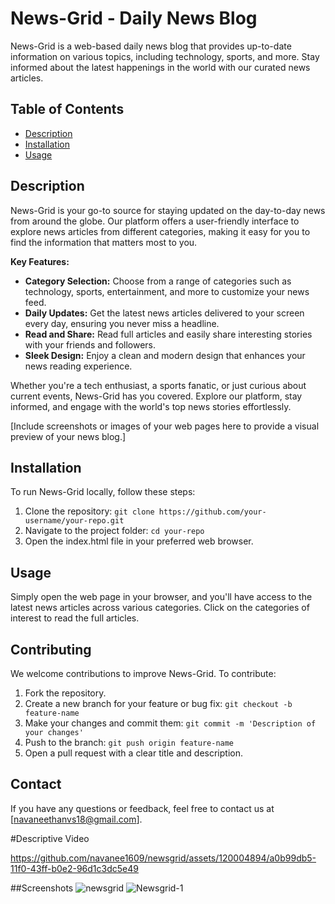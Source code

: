 # News-Grid - Daily News Blog

News-Grid is a web-based daily news blog that provides up-to-date information on various topics, including technology, sports, and more. Stay informed about the latest happenings in the world with our curated news articles.

## Table of Contents

- [Description](#description)
- [Installation](#installation)
- [Usage](#usage)


## Description

News-Grid is your go-to source for staying updated on the day-to-day news from around the globe. Our platform offers a user-friendly interface to explore news articles from different categories, making it easy for you to find the information that matters most to you.

**Key Features:**

- **Category Selection:** Choose from a range of categories such as technology, sports, entertainment, and more to customize your news feed.
- **Daily Updates:** Get the latest news articles delivered to your screen every day, ensuring you never miss a headline.
- **Read and Share:** Read full articles and easily share interesting stories with your friends and followers.
- **Sleek Design:** Enjoy a clean and modern design that enhances your news reading experience.

Whether you're a tech enthusiast, a sports fanatic, or just curious about current events, News-Grid has you covered. Explore our platform, stay informed, and engage with the world's top news stories effortlessly.

[Include screenshots or images of your web pages here to provide a visual preview of your news blog.]

## Installation

To run News-Grid locally, follow these steps:

1. Clone the repository: `git clone https://github.com/your-username/your-repo.git`
2. Navigate to the project folder: `cd your-repo`
3. Open the index.html file in your preferred web browser.

## Usage

Simply open the web page in your browser, and you'll have access to the latest news articles across various categories. Click on the categories of interest to read the full articles.

## Contributing

We welcome contributions to improve News-Grid. To contribute:

1. Fork the repository.
2. Create a new branch for your feature or bug fix: `git checkout -b feature-name`
3. Make your changes and commit them: `git commit -m 'Description of your changes'`
4. Push to the branch: `git push origin feature-name`
5. Open a pull request with a clear title and description.


## Contact

If you have any questions or feedback, feel free to contact us at [navaneethanvs18@gmail.com].

#Descriptive Video


https://github.com/navanee1609/newsgrid/assets/120004894/a0b99db5-11f0-43ff-b0e2-96d1c3dc5e49




##Screenshots
![newsgrid](https://github.com/navanee1609/newsgrid/assets/120004894/99811095-4872-496a-94d4-bbaed1eed49e)
![Newsgrid-1](https://github.com/navanee1609/newsgrid/assets/120004894/dd299367-f8f4-42d9-b0ca-64a279ddb800)




